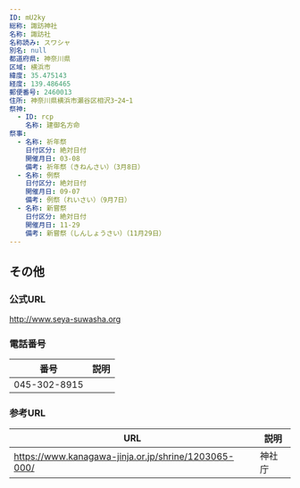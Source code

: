 ```yaml
---
ID: mU2ky
総称: 諏訪神社
名称: 諏訪社
名称読み: スワシャ
別名: null
都道府県: 神奈川県
区域: 横浜市
緯度: 35.475143
経度: 139.486465
郵便番号: 2460013
住所: 神奈川県横浜市瀬谷区相沢3ｰ24ｰ1
祭神:
  - ID: rcp
    名称: 建御名方命
祭事:
  - 名称: 祈年祭
    日付区分: 絶対日付
    開催月日: 03-08
    備考: 祈年祭（きねんさい）（3月8日）
  - 名称: 例祭
    日付区分: 絶対日付
    開催月日: 09-07
    備考: 例祭（れいさい）（9月7日）
  - 名称: 新嘗祭
    日付区分: 絶対日付
    開催月日: 11-29
    備考: 新嘗祭（しんしょうさい）（11月29日）
---
```


## その他

### 公式URL

http://www.seya-suwasha.org

### 電話番号

| 番号         | 説明 |
| ------------ | ---- |
| 045-302-8915 |      |

### 参考URL

| URL                                                  | 説明   |
| ---------------------------------------------------- | ------ |
| https://www.kanagawa-jinja.or.jp/shrine/1203065-000/ | 神社庁 |
